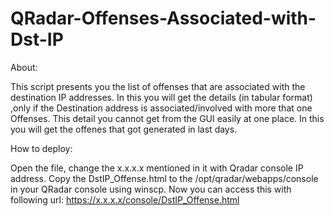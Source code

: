 # QRadar-Offenses-Associated-with-Dst-IP

About:

This script presents you the list of offenses that are associated with the destination IP addresses. In this you will get the details (in tabular format) ,only if the Destination address is associated/involved with more that one Offenses. This detail you cannot get from the GUI easily at one place. In this you will get the offenes that got generated in last  days.

How to deploy:

Open the file, change the x.x.x.x mentioned in it with Qradar console IP address. Copy the DstIP_Offense.html to the /opt/qradar/webapps/console in your QRadar console using winscp. Now you can access this with following url: https://x.x.x.x/console/DstIP_Offense.html
